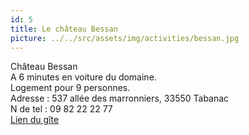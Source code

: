 ```yaml
---
id: 5
title: Le château Bessan
picture: ../../src/assets/img/activities/bessan.jpg
---
```

Château Bessan  
A 6 minutes en voiture du domaine.  
Logement pour 9 personnes.  
Adresse : 537 allée des marronniers, 33550 Tabanac  
N de tel : 09 82 22 22 77  
[Lien du gîte](http://chateaubessan.fr/chambres-d-hotes-tabanac/)
